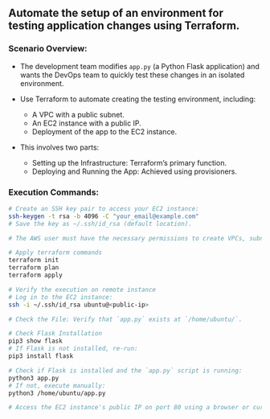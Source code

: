 ## Automate the setup of an environment for testing application changes using Terraform. 

### Scenario Overview:

- The development team modifies `app.py` (a Python Flask application) and wants the DevOps team to quickly test these changes in an isolated environment.

- Use Terraform to automate creating the testing environment, including:

  - A VPC with a public subnet.
  - An EC2 instance with a public IP.
  - Deployment of the app to the EC2 instance.

- This involves two parts:

  - Setting up the Infrastructure: Terraform’s primary function.
  - Deploying and Running the App: Achieved using provisioners.

### Execution Commands:

```bash
# Create an SSH key pair to access your EC2 instance:
ssh-keygen -t rsa -b 4096 -C "your_email@example.com"
# Save the key as ~/.ssh/id_rsa (default location).

# The AWS user must have the necessary permissions to create VPCs, subnets, EC2 instances, etc.

# Apply terraform commands
terraform init
terraform plan
terraform apply

# Verify the execution on remote instance
# Log in to the EC2 instance:
ssh -i ~/.ssh/id_rsa ubuntu@<public-ip>

# Check the File: Verify that `app.py` exists at `/home/ubuntu/`.

# Check Flask Installation
pip3 show flask
# If Flask is not installed, re-run:
pip3 install flask

# Check if Flask is installed and the `app.py` script is running:
python3 app.py
# If not, execute manually:
python3 /home/ubuntu/app.py

# Access the EC2 instance's public IP on port 80 using a browser or curl.
```